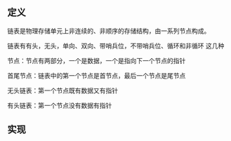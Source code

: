 ## 定义

链表是物理存储单元上非连续的、非顺序的存储结构，由一系列节点构成。

链表有有头，无头，单向、双向、带哨兵位，不带哨兵位、循环和非循环 这几种

节点：节点有两部分，一个是数据，一个是指向下一个节点的指针

首尾节点：链表中的第一个节点是首节点，最后一个节点是尾节点

无头链表：第一个节点既有数据又有指针

有头链表：第一个节点没有数据有指针

## 实现
